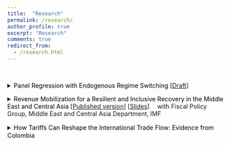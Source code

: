 ```yaml
---
title:  "Research"
permalink: /research/
author_profile: true
excerpt: "Research"
comments: true
redirect_from:
  - /research.html
---
```

<br>

<p></p>
<details>
<summary markdown='span'>
<a href="/files/Panel_Regression_with_ERS.pdf" style="text-decoration: none; color: black;">
<span onmouseover="this.style.color='#4d4dff'" onmouseout="this.style.color='black'">Panel Regression with Endogenous Regime Switching</span></a> 
[<a href="/files/Panel_Regression_with_ERS.pdf">Draft</a>]
</summary>

<p><em>This paper .</em></p>

</details>

<p></p>

<details>
<summary markdown='span'>
<a href="/files/IMF_Presentation.pdf" style="text-decoration: none; color: black;">
<span onmouseover="this.style.color='#4d4dff'" onmouseout="this.style.color='black'">Revenue Mobilization for a Resilient and Inclusive Recovery in the Middle East and Central Asia</span></a> 
[<a href="https://www.imf.org/en/Publications/Departmental-Papers-Policy-Papers/Issues/2022/06/30/Revenue-Mobilization-for-a-Resilient-and-Inclusive-Recovery-in-the-Middle-East-and-Central-513773">Published version</a>]
[<a href="/files/IMF_Presentation.pdf">Slides</a>]
&emsp;with Fiscal Policy Group, Middle East and Central Asia Department, IMF 
</summary>      

<p><em>Domestic revenue </em></p>

</details>
<p></p>

<details>
<summary markdown='span'>
<a href="/files/How-Tariffs-Can-Reshape-the-International-Trade-Flow.pdf" style="text-decoration: none; color: black;">
<span onmouseover="this.style.color='#4d4dff'" onmouseout="this.style.color='black'">How Tariﬀs Can Reshape the International Trade Flow: Evidence from Colombia</span></a>
</summary>

<p><em>This paper </em></p>
</details>
<br>
